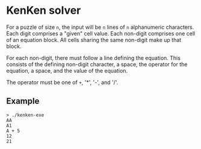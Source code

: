 # KenKen solver

For a puzzle of size `n`, the input will be `n` lines of `n` alphanumeric
characters. Each digit comprises a "given" cell value. Each non-digit comprises
one cell of an equation block. All cells sharing the same non-digit make up
that block.

For each non-digit, there must follow a line defining the equation. This
consists of the defining non-digit character, a space, the operator for the
equation, a space, and the value of the equation.

The operator must be one of `+`, '*', '-', and '/'.

## Example

    > ./kenken-exe
    AA
    A1
    A + 5
    12
    21
